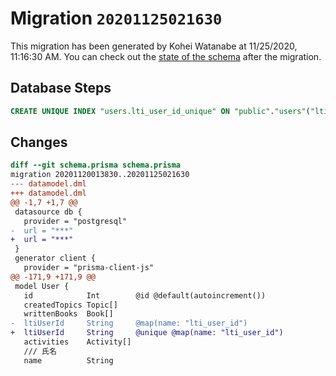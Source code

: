 # Migration `20201125021630`

This migration has been generated by Kohei Watanabe at 11/25/2020, 11:16:30 AM.
You can check out the [state of the schema](./schema.prisma) after the migration.

## Database Steps

```sql
CREATE UNIQUE INDEX "users.lti_user_id_unique" ON "public"."users"("lti_user_id")
```

## Changes

```diff
diff --git schema.prisma schema.prisma
migration 20201120013830..20201125021630
--- datamodel.dml
+++ datamodel.dml
@@ -1,7 +1,7 @@
 datasource db {
   provider = "postgresql"
-  url = "***"
+  url = "***"
 }
 generator client {
   provider = "prisma-client-js"
@@ -171,9 +171,9 @@
 model User {
   id            Int        @id @default(autoincrement())
   createdTopics Topic[]
   writtenBooks  Book[]
-  ltiUserId     String     @map(name: "lti_user_id")
+  ltiUserId     String     @unique @map(name: "lti_user_id")
   activities    Activity[]
   /// 氏名
   name          String
```


